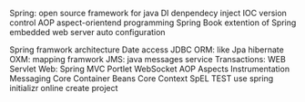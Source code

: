 Spring:
open source framework for java
DI denpendecy inject
IOC version control
AOP aspect-orientend programming
Spring Book extention of Spring
embedded web server
auto configuration

Spring framwork architecture
Date access
JDBC
ORM: like Jpa hibernate
OXM: mapping framwork
JMS: java messages service
Transactions:
WEB
Servlet
Web: Spring MVC
Portlet
WebSocket
AOP Aspects Instrumentation Messaging
Core Container
Beans Core Context SpEL
TEST
use spring initializr online create project


